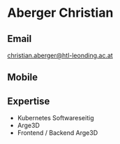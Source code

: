 # Aberger Christian
## Email
christian.aberger@htl-leonding.ac.at
## Mobile

## Expertise
- Kubernetes Softwareseitig
- Arge3D
- Frontend / Backend Arge3D